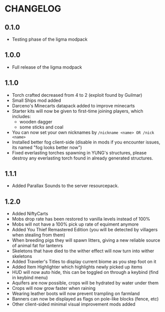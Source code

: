 # CHANGELOG
## 0.1.0
- Testing phase of the ligma modpack

## 1.0.0
- Full release of the ligma modpack

## 1.1.0
- Torch crafted decreased from 4 to 2 (exploit found by Guilmar)
- Small Ships mod added
- Darceno's Minecarts datapack added to improve minecarts
- Starter kits will now be given to first-time joining players, which includes:
    - wooden dagger
    - some sticks and coal
- You can now set your own nicknames by `/nickname <name> OR /nick <name>`
- Installed better fog client-side (disable in mods if you encounter issues, its named "fog looks better now")
- Fixed everlasting torches spawning in YUNG's structures, please destroy any everlasting torch found in already generated structures.

## 1.1.1
- Added Parallax Sounds to the server resourcepack.

## 1.2.0
- Added NiftyCarts
- Mobs drop rate has been restored to vanilla levels instead of 100%
- Mobs will not have a 100% pick up rate of equiment anymore
- Added You Thief Remastered Edition (you will be detected by villagers when stealing from them)
- When breeding pigs they will spawn litters, giving a new reliable source of animal fat for lantenrs
- Skeletons that have died to the wither effect will now turn into wither skeletons
- Added Traveler's Titles to display current biome as you step foot on it
- Added Item Highlighter which highlights newly picked up items
- HUD will now auto hide, this can be toggled on through a keybind (find in keybind menu)
- Aquifers are now possible, crops will be hydrated by water under them
- Crops will now grow faster when raining
- Wearing leather boots will now prevent trampling on farmland
- Banners can now be displayed as flags on pole-like blocks (fence, etc)
- Other client-sided minimal visual improvement mods added
